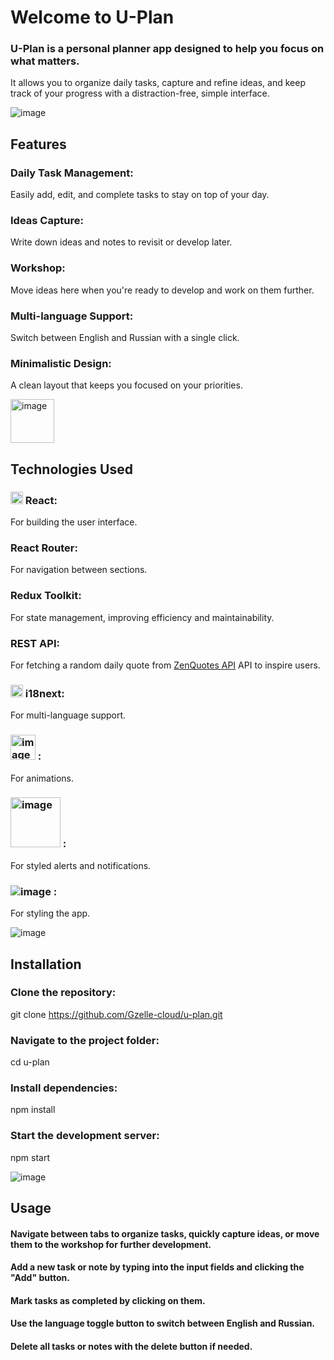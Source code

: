 # Welcome to U-Plan
### U-Plan is a personal planner app designed to help you focus on what matters.
It allows you to organize daily tasks, capture and refine ideas, and keep track of your progress with a distraction-free, simple interface.

![image](https://github.com/user-attachments/assets/0de9b3b4-515a-441b-979d-43011bc7cfd2)

## Features
### Daily Task Management: 
Easily add, edit, and complete tasks to stay on top of your day.
### Ideas Capture: 
Write down ideas and notes to revisit or develop later.
### Workshop:
Move ideas here when you're ready to develop and work on them further.
### Multi-language Support: 
Switch between English and Russian with a single click.
### Minimalistic Design: 
A clean layout that keeps you focused on your priorities.



<img src="https://github.com/user-attachments/assets/afb7bceb-4418-40b0-8b89-4f0ef484d292" alt="image" width="70" />

## Technologies Used
### <img src="https://github.com/user-attachments/assets/b4244ad1-9fa4-40fe-a8d0-84d917718cf4" alt="image" width="20" /> React: 
For building the user interface.
### React Router: 
For navigation between sections.
### Redux Toolkit:  
For state management, improving efficiency and maintainability.
### REST API:
For fetching a random daily quote from [ZenQuotes API](https://zenquotes.io/)  API to inspire users.
### <img src="https://github.com/user-attachments/assets/7da676e0-c182-4a4b-ad25-ed83957ee387" alt="image" width="20" /> i18next: 
For multi-language support.
### <img src="https://github.com/user-attachments/assets/03fda3e4-59fa-42d2-8d85-0921ef9dbf3a" alt="image" width="40" /> : 
For animations.
### <img src="https://github.com/user-attachments/assets/f8bb2529-4adc-4615-aaed-18dcf454a09b" alt="image" width="80" /> : 
For styled alerts and notifications.
### <img src="https://github.com/user-attachments/assets/fea0b273-fcce-4be0-98c5-3b0976837ea1" alt="image" /> : 
For styling the app.

![image](https://github.com/user-attachments/assets/2bf7e67b-880c-4deb-a948-95dbb49311d9)

## Installation

### Clone the repository:
git clone https://github.com/Gzelle-cloud/u-plan.git

### Navigate to the project folder:
cd u-plan

### Install dependencies:
npm install

### Start the development server:
npm start

![image](https://github.com/user-attachments/assets/492272f4-8d4c-456f-8915-15fc24fde38c)

## Usage
#### Navigate between tabs to organize tasks, quickly capture ideas, or move them to the workshop for further development.
#### Add a new task or note by typing into the input fields and clicking the "Add" button.
#### Mark tasks as completed by clicking on them.
#### Use the language toggle button to switch between English and Russian.
#### Delete all tasks or notes with the delete button if needed.




